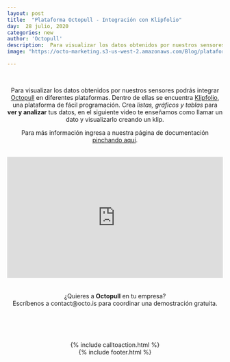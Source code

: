 ```yaml
---
layout: post
title:  "Plataforma Octopull - Integración con Klipfolio"
day:  28 julio, 2020
categories: new
author: 'Octopull'
description:  Para visualizar los datos obtenidos por nuestros sensores podrás integrar Octopull en diferentes plataformas. Dentro de ellas se encuentra Klipfolio...
image: "https://octo-marketing.s3-us-west-2.amazonaws.com/Blog/plataforma-octopull.png"

---
```




<div class="row post-text text-center" style="text-align: center;">
    <div class="col-md-1"></div>
    <div class="col-md-9">
    <br>
    <p>Para visualizar los datos obtenidos por nuestros sensores podrás integrar <a href="https://octopull.cl/index.html" target="_blank">Octopull</a> en diferentes plataformas.
    Dentro de ellas se encuentra <a href="https://www.klipfolio.com/" target="_blank">Klipfolio</a>, una plataforma de fácil programación. Crea <i>listas, gráficos y tablas</i> para <b>ver y analizar</b> tus datos, en el siguiente video te enseñamos como llamar un dato y visualizarlo creando un klip.</p> 
    <p>Para más información ingresa a nuestra página de documentación <a href="https://docs.octopull.cl/api-integrations.html#api-integrations" target="_blank">pinchando aquí</a>.</p><br>
    <style>.embed-container { position: relative; padding-bottom: 56.25%; height: 0; overflow: hidden; max-width: 100%; } .embed-container iframe, .embed-container object, .embed-container embed { position: absolute; top: 0; left: 0; width: 100%; height: 100%; }</style><div class='embed-container'>
    <iframe src="https://www.youtube.com/embed/V9KKkDzwO5o" frameborder="0" allow="accelerometer; autoplay; encrypted-media; gyroscope; picture-in-picture" allowfullscreen></iframe></div>
    <br>  <br>
    ¿Quieres a <b>Octopull</b> en tu empresa?<br> Escríbenos a <a ref="mailto:contact@octo.is">contact@octo.is</a> para coordinar una demostración gratuita.
    <div style="margin-top: 80px;">{% include calltoaction.html %}</div>
    {% include footer.html %}
    <div class="col-md-3">
    </div>
    
